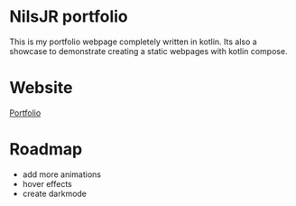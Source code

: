 # NilsJR portfolio

This is my portfolio webpage completely written in kotlin. Its also a showcase to demonstrate creating a static webpages
with kotlin compose.

# Website
[Portfolio](https://nilsjr.github.io/)

# Roadmap
- add more animations
- hover effects
- create darkmode
